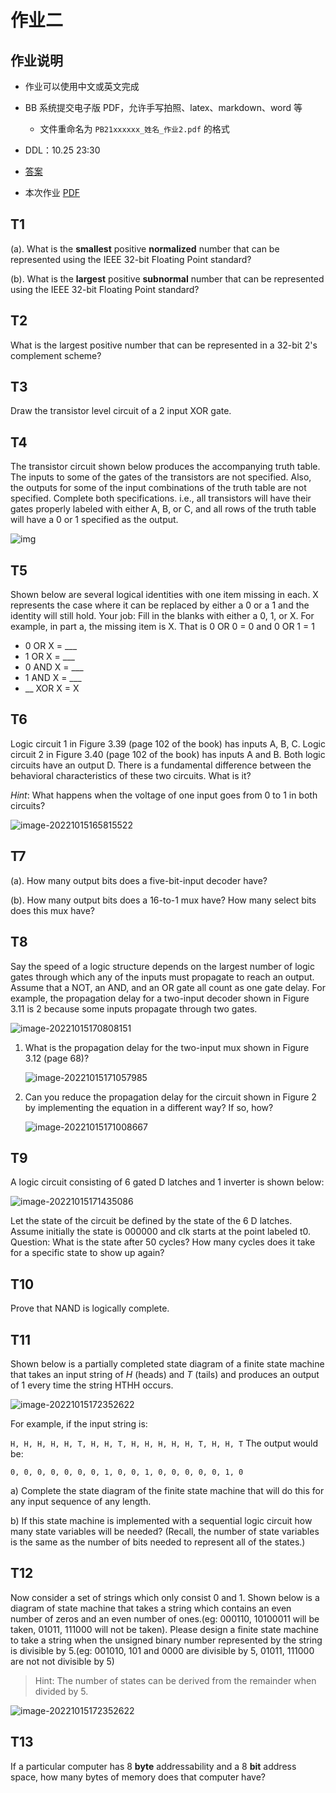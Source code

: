 # 作业二

## 作业说明

- 作业可以使用中文或英文完成

- BB 系统提交电子版 PDF，允许手写拍照、latex、markdown、word 等
  - 文件重命名为 `PB21xxxxxx_姓名_作业2.pdf` 的格式

- DDL：10.25 23:30

- [答案](/pdf/hw2_ans.pdf)

- 本次作业 [PDF](/pdf/hw2.pdf)

## T1

(a). What is the **smallest** positive **normalized** number that can be represented using the IEEE 32-bit Floating Point standard?

(b). What is the **largest** positive **subnormal** number that can be represented using the IEEE 32-bit Floating Point standard?

## T2

What is the largest positive number that can be represented in a 32-bit 2's complement scheme?

## T3

Draw the transistor level circuit of a 2 input XOR gate.

## T4

The transistor circuit shown below produces the accompanying truth table. The inputs to some of the gates of the transistors are not specified. Also, the outputs for some of the input combinations of the truth table are not specified. Complete both specifications. i.e., all transistors will have their gates properly labeled with either A, B, or C, and all rows of the truth table will have a 0 or 1 specified as the output.

![img](hw2/image-20221015165815523.jpg)

## T5

Shown below are several logical identities with one item missing in each. X represents the case where it can be replaced by either a 0 or a 1 and the identity will still hold. Your job: Fill in the blanks with either a 0, 1, or X.
For example, in part a, the missing item is X. That is 0 OR 0 = 0 and 0 OR 1 = 1

- 0 OR X = \_\_\_
- 1 OR X = \_\_\_
- 0 AND X = \_\_\_
- 1 AND X = \_\_\_
- \_\_ XOR X = X

## T6

Logic circuit 1 in Figure 3.39 (page 102 of the book) has inputs A, B, C. Logic circuit 2 in Figure 3.40 (page 102 of the book) has inputs A and B. Both logic circuits have an output D. There is a fundamental difference between the behavioral characteristics of these two circuits. What is it?

_Hint_: What happens when the voltage of one input goes from 0 to 1 in both circuits?

![image-20221015165815522](hw2/image-20221015165815522.png)

## T7

(a). How many output bits does a five-bit-input decoder have?

(b). How many output bits does a 16-to-1 mux have? How many select bits does this mux have?

## T8

Say the speed of a logic structure depends on the largest number of logic gates through which any of the inputs must propagate to reach an output. Assume that a NOT, an AND, and an OR gate all count as one gate delay. For example, the propagation delay for a two-input decoder shown in Figure 3.11 is 2 because some inputs propagate through two gates.

![image-20221015170808151](hw2/image-20221015170808151.png)

1. What is the propagation delay for the two-input mux shown in Figure 3.12 (page 68)?

   ![image-20221015171057985](hw2/image-20221015171057985.png)

2. Can you reduce the propagation delay for the circuit shown in Figure 2 by implementing the equation in a different way? If so, how?

   ![image-20221015171008667](hw2/image-20221015171008667.png)

## T9

A logic circuit consisting of 6 gated D latches and 1 inverter is shown below:

![image-20221015171435086](hw2/image-20221015171435086.png)

Let the state of the circuit be defined by the state of the 6 D latches. Assume initially the state is 000000 and clk starts at the point labeled t0.
Question: What is the state after 50 cycles? How many cycles does it take for a specific state to show up again?

## T10

Prove that NAND is logically complete.

## T11

Shown below is a partially completed state diagram of a finite state machine that takes an input string of _H_ (heads) and _T_ (tails) and produces an output of 1 every time the string HTHH occurs.

![image-20221015172352622](hw2/image-20221015172352622.png)

For example, if the input string is:

`H, H, H, H, H, T, H, H, T, H, H, H, H, H, T, H, H, T`
The output would be:

`0, 0, 0, 0, 0, 0, 0, 1, 0, 0, 1, 0, 0, 0, 0, 0, 1, 0`

a) Complete the state diagram of the finite state machine that will do this for any input sequence of any length.

b) If this state machine is implemented with a sequential logic circuit how many state variables will be needed? (Recall, the number of state variables is the same as the number of bits needed to represent all of the states.)

## T12

Now consider a set of strings which only consist 0 and 1. Shown below is a diagram of state machine that takes a string which contains an even number of zeros and an even number of ones.(eg: 000110, 10100011 will be taken, 01011, 111000 will not be taken). Please design a finite state machine to take a string when the unsigned binary number represented by the string is divisible by 5.(eg: 001010, 101 and 0000 are divisible by 5, 01011, 111000 are not not divisible by 5)

> Hint: The number of states can be derived from the remainder when divided by 5.

![image-20221015172352622](hw2/T12_1.png)

## T13

If a particular computer has 8 **byte** addressability and a 8 **bit** address space, how many bytes of memory does that computer have?
